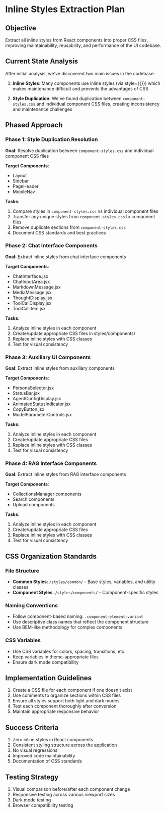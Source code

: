 # Inline Styles Extraction Plan

## Objective

Extract all inline styles from React components into proper CSS files, improving maintainability, reusability, and performance of the UI codebase.

## Current State Analysis

After initial analysis, we've discovered two main issues in the codebase:

1. **Inline Styles**: Many components use inline styles (via style={{}}) which makes maintenance difficult and prevents the advantages of CSS

2. **Style Duplication**: We've found duplication between `component-styles.css` and individual component CSS files, creating inconsistency and maintenance challenges

## Phased Approach

### Phase 1: Style Duplication Resolution

**Goal**: Resolve duplication between `component-styles.css` and individual component CSS files

**Target Components**:
- Layout
- Sidebar
- PageHeader
- MobileNav

**Tasks**:
1. Compare styles in `component-styles.css` vs individual component files
2. Transfer any unique styles from `component-styles.css` to component files
3. Remove duplicate sections from `component-styles.css`
4. Document CSS standards and best practices

### Phase 2: Chat Interface Components

**Goal**: Extract inline styles from chat interface components

**Target Components**:
- ChatInterface.jsx
- ChatInputArea.jsx
- MarkdownMessage.jsx
- MediaMessage.jsx
- ThoughtDisplay.jsx
- ToolCallDisplay.jsx
- ToolCallItem.jsx

**Tasks**:
1. Analyze inline styles in each component
2. Create/update appropriate CSS files in styles/components/
3. Replace inline styles with CSS classes
4. Test for visual consistency

### Phase 3: Auxiliary UI Components

**Goal**: Extract inline styles from auxiliary components

**Target Components**:
- PersonaSelector.jsx
- StatusBar.jsx
- AgentConfigDisplay.jsx
- AnimatedStatusIndicator.jsx
- CopyButton.jsx
- ModelParameterControls.jsx

**Tasks**:
1. Analyze inline styles in each component
2. Create/update appropriate CSS files
3. Replace inline styles with CSS classes
4. Test for visual consistency

### Phase 4: RAG Interface Components

**Goal**: Extract inline styles from RAG interface components

**Target Components**:
- CollectionsManager components
- Search components
- Upload components

**Tasks**:
1. Analyze inline styles in each component
2. Create/update appropriate CSS files
3. Replace inline styles with CSS classes
4. Test for visual consistency

## CSS Organization Standards

### File Structure

- **Common Styles**: `/styles/common/` - Base styles, variables, and utility classes
- **Component Styles**: `/styles/components/` - Component-specific styles

### Naming Conventions

- Follow component-based naming: `.component-element-variant`
- Use descriptive class names that reflect the component structure
- Use BEM-like methodology for complex components

### CSS Variables

- Use CSS variables for colors, spacing, transitions, etc.
- Keep variables in theme-appropriate files
- Ensure dark mode compatibility

## Implementation Guidelines

1. Create a CSS file for each component if one doesn't exist
2. Use comments to organize sections within CSS files
3. Ensure all styles support both light and dark modes
4. Test each component thoroughly after conversion
5. Maintain appropriate responsive behavior

## Success Criteria

1. Zero inline styles in React components
2. Consistent styling structure across the application
3. No visual regressions
4. Improved code maintainability
5. Documentation of CSS standards

## Testing Strategy

1. Visual comparison before/after each component change
2. Responsive testing across various viewport sizes
3. Dark mode testing
4. Browser compatibility testing